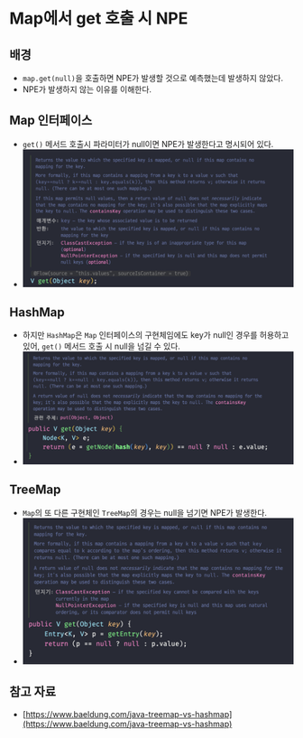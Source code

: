 # Map에서 get 호출 시 NPE

## 배경

- `map.get(null)`을 호출하면 NPE가 발생할 것으로 예측했는데 발생하지 않았다.
- NPE가 발생하지 않는 이유를 이해한다.

## Map 인터페이스

- `get()` 메서드 호출시 파라미터가 null이면 NPE가 발생한다고 명시되어 있다.
- ![](assets/Pasted%20image%2020240220183545.png)

## HashMap

- 하지만 `HashMap`은 `Map` 인터페이스의 구현체임에도 key가 null인 경우를 허용하고 있어, `get()` 메서드 호출 시 null을 넘길 수 있다.
- ![](assets/Pasted%20image%2020240220183712.png)

## TreeMap

- `Map`의 또 다른 구현체인 `TreeMap`의 경우는 null을 넘기면 NPE가 발생한다.
- ![](assets/Pasted%20image%2020240220183826.png)

## 참고 자료

- [https://www.baeldung.com/java-treemap-vs-hashmap](https://www.baeldung.com/java-treemap-vs-hashmap)
